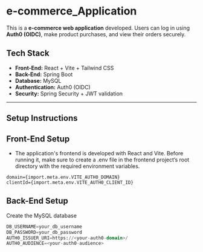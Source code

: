 ﻿# e-commerce_Application

This is a **e-commerce web application** developed. Users can log in using **Auth0 (OIDC)**, make product purchases, and view their orders securely.

## **Tech Stack**

- **Front-End:** React + Vite + Tailwind CSS
- **Back-End:** Spring Boot
- **Database:** MySQL
- **Authentication:** Auth0 (OIDC)
- **Security:** Spring Security + JWT validation

---

## **Setup Instructions**

## Front-End Setup
- The application's frontend is developed with React and Vite. Before running it, make sure to create a .env file in the frontend project’s root directory with the required environment variables.

```
domain={import.meta.env.VITE_AUTH0_DOMAIN}
clientId={import.meta.env.VITE_AUTH0_CLIENT_ID}
```

## Back-End Setup

Create the MySQL database

```sql
DB_USERNAME=your_db_username
DB_PASSWORD=your_db_password
AUTH0_ISSUER_URI=https://<your-auth0-domain>/
AUTH0_AUDIENCE=<your-auth0-audience>

```




